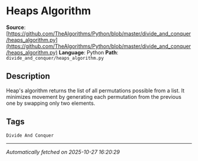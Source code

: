 # Heaps Algorithm

**Source**: [https://github.com/TheAlgorithms/Python/blob/master/divide_and_conquer/heaps_algorithm.py](https://github.com/TheAlgorithms/Python/blob/master/divide_and_conquer/heaps_algorithm.py)
**Language**: Python
**Path**: `divide_and_conquer/heaps_algorithm.py`

## Description

Heap's algorithm returns the list of all permutations possible from a list.
It minimizes movement by generating each permutation from the previous one
by swapping only two elements.

## Tags

`Divide And Conquer`

---

*Automatically fetched on 2025-10-27 16:20:29*
